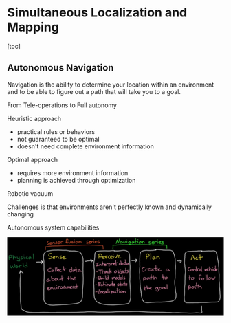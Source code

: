 # Simultaneous Localization and Mapping

[toc]

## Autonomous Navigation

Navigation is the ability to determine your location within an environment and to be able to figure out a path that will take you to a goal.

From Tele-operations to Full autonomy

Heuristic approach

- practical rules or behaviors
- not guaranteed to be optimal
- doesn't need complete environment information

Optimal approach

- requires more environment information
- planning is achieved through optimization

Robotic vacuum

Challenges is that environments aren't perfectly known and dynamically changing

Autonomous system capabilities

![AutonomousSystemCapabilities](../Media/AutonomousSystemCapabilities.png)



